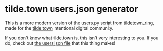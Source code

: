tilde.town users.json generator
===============================

This is a more modern version of the users.py script from [tildetown_ring](https://github.com/aBathologist/tildetown_ring),
made for the [tilde.town](https://tilde.town/) intentional digital community.

If you don't know what tilde.town is, this isn't very interesting to you.
If you do, check out [the users.json file](http://tilde.town/~eeeeeta/users.json)
that this thing makes!
